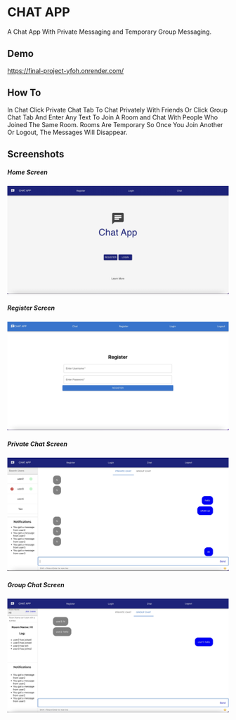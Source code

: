 # CHAT APP

A Chat App With Private Messaging and Temporary Group Messaging.

## Demo

https://final-project-yfoh.onrender.com/

## How To

In Chat Click Private Chat Tab To Chat Privately With Friends Or Click Group Chat Tab And Enter Any Text To Join A Room and Chat With People Who Joined The Same Room. Rooms Are Temporary So Once You Join Another Or Logout, The Messages Will Disappear.
## Screenshots

##### Home Screen

![Chat App Home Screen](/images/home_screen.jpg)

##### Register Screen

![Chat App Register Screen](/images/register.jpg)

##### Private Chat Screen

![Chat App Private Chat Screen](/images/private_chat.jpg)

##### Group Chat Screen

![Chat App Group Chat Screen](/images/group_chat.jpg)